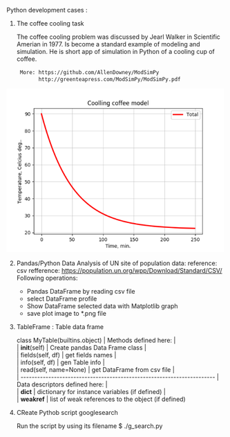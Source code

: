 Python development cases :

1. The coffee cooling task

    The coffee cooling problem was discussed by Jearl Walker
    in Scientific Amerian in 1977. Is become a standard example of modeling and
    simulation. He is short app of simulation in Python of a cooling cup of coffee.

        More: https://github.com/AllenDowney/ModSimPy
              http://greenteapress.com/ModSimPy/ModSimPy.pdf

![coolingCoffee.png](coolingCoffeModel/coolingCoffee.png)


2. Pandas/Python Data Analysis of UN site of population data:
           reference: csv refference: https://population.un.org/wpp/Download/Standard/CSV/
   Following operations:
      * Pandas DataFrame by reading csv file
      * select DataFrame profile
      * Show DataFrame selected data with Matplotlib graph
      * save plot image to *.png file

3. TableFrame : Table data frame
    
    class MyTable(builtins.object)
 |  Methods defined here:
 |  
 |  __init__(self)
 |      Create pandas Data Frame class
 |  
 |  fields(self, df)
 |      get fields names
 |  
 |  info(self, df)
 |      gen Table info
 |  
 |  read(self, name=None)
 |      get DataFrame from csv file
 |  
 |  ----------------------------------------------------------------------
 |  Data descriptors defined here:
 |  
 |  __dict__
 |      dictionary for instance variables (if defined)
 |  
 |  __weakref__
 |      list of weak references to the object (if defined)

4. CReate Pythob script googlesearch

    Run the script by using its filename
            $ ./g_search.py 
